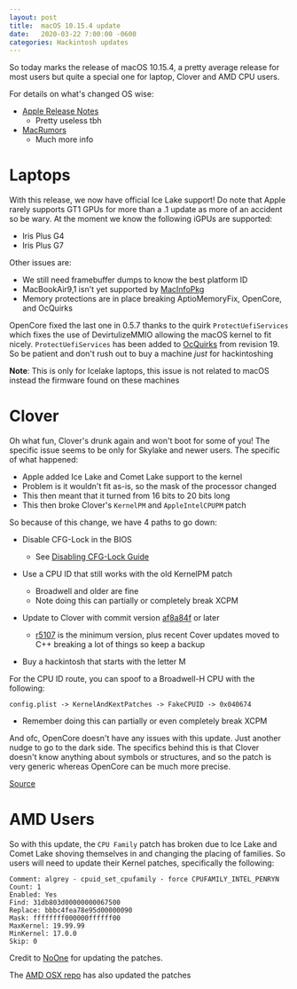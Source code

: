 ```yaml
---
layout: post
title:  macOS 10.15.4 update
date:   2020-03-22 7:00:00 -0600
categories: Hackintosh updates
---
```


So today marks the release of macOS 10.15.4, a pretty average release for most users but quite a special one for laptop, Clover and AMD CPU users. 

For details on what's changed OS wise:

* [Apple Release Notes](https://developer.apple.com/documentation/macos_release_notes/macos_catalina_10_15_4_release_notes)
   * Pretty useless tbh
* [MacRumors](https://www.macrumors.com/2020/03/24/apple-releases-macos-catalina-10-15-4/)
   * Much more info

# Laptops

With this release, we now have official Ice Lake support! Do note that Apple rarely supports GT1 GPUs for more than a .1 update as more of an accident so be wary. At the moment we know the following iGPUs are supported:

* Iris Plus G4
* Iris Plus G7

Other issues are:

* We still need framebuffer dumps to know the best platform ID
* MacBookAir9,1 isn't yet supported by [MacInfoPkg](https://github.com/acidanthera/MacInfoPkg)
* Memory protections are in place breaking AptioMemoryFix, OpenCore, and OcQuirks

OpenCore fixed the last one in 0.5.7 thanks to the quirk `ProtectUefiServices` which fixes the use of DevirtulizeMMIO allowing the macOS kernel to fit nicely. `ProtectUefiServices` has been added to [OcQuirks](https://github.com/ReddestDream/OcQuirks/releases) from revision 19. So be patient and don't rush out to buy a machine *just* for hackintoshing

**Note**: This is only for Icelake laptops, this issue is not related to macOS instead the firmware found on these machines

# Clover

Oh what fun, Clover's drunk again and won't boot for some of you! The specific issue seems to be only for Skylake and newer users. The specific of what happened:

* Apple added Ice Lake and Comet Lake support to the kernel
* Problem is it wouldn't fit as-is, so the mask of the processor changed
* This then meant that it turned from 16 bits to 20 bits long
* This then broke Clover's `KernelPM` and `AppleIntelCPUPM` patch

So because of this change, we have 4 paths to go down:

* Disable CFG-Lock in the BIOS 
   * See [Disabling CFG-Lock Guide](https://khronokernel-2.gitbook.io/opencore-vanilla-desktop-guide/extras/msr-lock)
* Use a CPU ID that still works with the old KernelPM patch
   * Broadwell and older are fine
   * Note doing this can partially or completely break XCPM

* Update to Clover with commit version [af8a84f](https://github.com/CloverHackyColor/CloverBootloader/commit/af8a84f4784f657e8d8937f0a19dc9695e22f6d9) or later
   * [r5107](https://github.com/CloverHackyColor/CloverBootloader/releases) is the minimum version, plus recent Cover updates moved to C++ breaking a lot of things so keep a backup
* Buy a hackintosh that starts with the letter M 

For the CPU ID route, you can spoof to a Broadwell-H CPU with the following:

```text
config.plist -> KernelAndKextPatches -> FakeCPUID -> 0x040674
```

*  Remember doing this can partially or even completely break XCPM

And ofc, OpenCore doesn't have any issues with this update. Just another nudge to go to the dark side. The specifics behind this is that Clover doesn't know anything about symbols or structures, and so the patch is very generic whereas OpenCore can be much more precise.

[Source](https://applelife.ru/threads/ustanovka-macos-catalina-10-15-na-intel-pc.2944136/page-572#post-866249)

# AMD Users

So with this update, the `CPU Family` patch has broken due to Ice Lake and Comet Lake shoving themselves in and changing the placing of families. So users will need to update their Kernel patches, specifically the following:

```
Comment: algrey - cpuid_set_cpufamily - force CPUFAMILY_INTEL_PENRYN
Count: 1
Enabled: Yes
Find: 31db803d00000000067500
Replace: bbbc4fea78e95d00000090
Mask: ffffffff000000ffffff00
MaxKernel: 19.99.99
MinKernel: 17.0.0
Skip: 0
```
Credit to [NoOne](https://github.com/IOIIIO) for updating the patches.

The [AMD OSX repo](https://github.com/AMD-OSX/AMD_Vanilla) has also updated the patches
